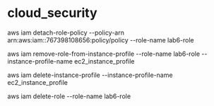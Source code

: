# cloud_security
aws iam detach-role-policy --policy-arn arn:aws:iam::767398108656:policy/policy --role-name lab6-role

aws iam remove-role-from-instance-profile --role-name lab6-role --instance-profile-name ec2_instance_profile

aws iam delete-instance-profile --instance-profile-name ec2_instance_profile

aws iam delete-role --role-name lab6-role
